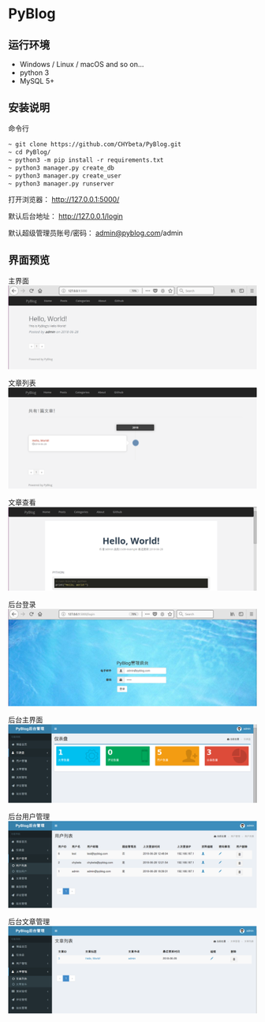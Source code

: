 # PyBlog
## 运行环境
+ Windows / Linux / macOS and so on...
+ python 3
+ MySQL 5+

## 安装说明
命令行
```
~ git clone https://github.com/CHYbeta/PyBlog.git
~ cd PyBlog/
~ python3 -m pip install -r requirements.txt
~ python3 manager.py create_db
~ python3 manager.py create_user
~ python3 manager.py runserver
```

打开浏览器： http://127.0.0.1:5000/ 

默认后台地址： http://127.0.0.1/login

默认超级管理员账号/密码： admin@pyblog.com/admin

## 界面预览
主界面
![](preview_pic/index.png)

文章列表
![](preview_pic/posts.png)

文章查看
![](preview_pic/postview.png)

后台登录
![](preview_pic/login.png)

后台主界面
![](preview_pic/admin_index.png)

后台用户管理
![](preview_pic/user_list.png)

后台文章管理
![](preview_pic/post_list.png)